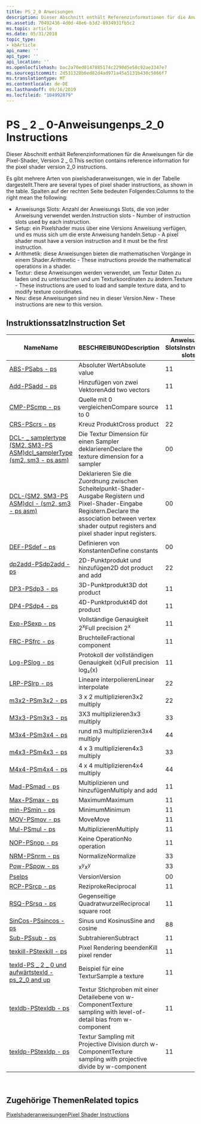 ```yaml
---
title: PS_2_0 Anweisungen
description: Dieser Abschnitt enthält Referenzinformationen für die Anweisungen für die Pixel-Shader, Version 2 \_ 0.
ms.assetid: 70492436-4d0d-48e6-b3d2-8934931fb5c2
ms.topic: article
ms.date: 05/31/2018
topic_type:
- kbArticle
api_name: ''
api_type: ''
api_location: ''
ms.openlocfilehash: bac2a70ed0147885174c2290d5e58c92ae3347e7
ms.sourcegitcommit: 2d531328b6ed82d4ad971a45a5131b430c5866f7
ms.translationtype: MT
ms.contentlocale: de-DE
ms.lasthandoff: 09/16/2019
ms.locfileid: "104992879"
---
```

# <a name="ps_2_0-instructions"></a><span data-ttu-id="63109-103">PS \_ 2 \_ 0-Anweisungen</span><span class="sxs-lookup"><span data-stu-id="63109-103">ps\_2\_0 Instructions</span></span>

<span data-ttu-id="63109-104">Dieser Abschnitt enthält Referenzinformationen für die Anweisungen für die Pixel-Shader, Version 2 \_ 0.</span><span class="sxs-lookup"><span data-stu-id="63109-104">This section contains reference information for the pixel shader version 2\_0 instructions.</span></span>

<span data-ttu-id="63109-105">Es gibt mehrere Arten von pixelshaderanweisungen, wie in der Tabelle dargestellt.</span><span class="sxs-lookup"><span data-stu-id="63109-105">There are several types of pixel shader instructions, as shown in the table.</span></span> <span data-ttu-id="63109-106">Spalten auf der rechten Seite bedeuten Folgendes:</span><span class="sxs-lookup"><span data-stu-id="63109-106">Columns to the right mean the following:</span></span>

-   <span data-ttu-id="63109-107">Anweisungs Slots: Anzahl der Anweisungs Slots, die von jeder Anweisung verwendet werden.</span><span class="sxs-lookup"><span data-stu-id="63109-107">Instruction slots - Number of instruction slots used by each instruction.</span></span>
-   <span data-ttu-id="63109-108">Setup: ein Pixelshader muss über eine Versions Anweisung verfügen, und es muss sich um die erste Anweisung handeln.</span><span class="sxs-lookup"><span data-stu-id="63109-108">Setup - A pixel shader must have a version instruction and it must be the first instruction.</span></span>
-   <span data-ttu-id="63109-109">Arithmetik: diese Anweisungen bieten die mathematischen Vorgänge in einem Shader.</span><span class="sxs-lookup"><span data-stu-id="63109-109">Arithmetic - These instructions provide the mathematical operations in a shader.</span></span>
-   <span data-ttu-id="63109-110">Textur: diese Anweisungen werden verwendet, um Textur Daten zu laden und zu untersuchen und um Texturkoordinaten zu ändern.</span><span class="sxs-lookup"><span data-stu-id="63109-110">Texture - These instructions are used to load and sample texture data, and to modify texture coordinates.</span></span>
-   <span data-ttu-id="63109-111">Neu: diese Anweisungen sind neu in dieser Version.</span><span class="sxs-lookup"><span data-stu-id="63109-111">New - These instructions are new to this version.</span></span>

## <a name="instruction-set"></a><span data-ttu-id="63109-112">Instruktionssatz</span><span class="sxs-lookup"><span data-stu-id="63109-112">Instruction Set</span></span>



| <span data-ttu-id="63109-113">Name</span><span class="sxs-lookup"><span data-stu-id="63109-113">Name</span></span>                                                             | <span data-ttu-id="63109-114">BESCHREIBUNG</span><span class="sxs-lookup"><span data-stu-id="63109-114">Description</span></span>                                                                                      | <span data-ttu-id="63109-115">Anweisungs Slots</span><span class="sxs-lookup"><span data-stu-id="63109-115">Instruction slots</span></span> | <span data-ttu-id="63109-116">Einrichten</span><span class="sxs-lookup"><span data-stu-id="63109-116">Setup</span></span> | <span data-ttu-id="63109-117">Arithmetik</span><span class="sxs-lookup"><span data-stu-id="63109-117">Arithmetic</span></span> | <span data-ttu-id="63109-118">Struktur</span><span class="sxs-lookup"><span data-stu-id="63109-118">Texture</span></span> | <span data-ttu-id="63109-119">Neu</span><span class="sxs-lookup"><span data-stu-id="63109-119">New</span></span> |
|------------------------------------------------------------------|--------------------------------------------------------------------------------------------------|-------------------|-------|------------|---------|-----|
| [<span data-ttu-id="63109-120">ABS-PS</span><span class="sxs-lookup"><span data-stu-id="63109-120">abs - ps</span></span>](abs---ps.md)                                         | <span data-ttu-id="63109-121">Absoluter Wert</span><span class="sxs-lookup"><span data-stu-id="63109-121">Absolute value</span></span>                                                                                   | <span data-ttu-id="63109-122">1</span><span class="sxs-lookup"><span data-stu-id="63109-122">1</span></span>                 |       | <span data-ttu-id="63109-123">x</span><span class="sxs-lookup"><span data-stu-id="63109-123">x</span></span>          |         | <span data-ttu-id="63109-124">x</span><span class="sxs-lookup"><span data-stu-id="63109-124">x</span></span>   |
| [<span data-ttu-id="63109-125">Add-PS</span><span class="sxs-lookup"><span data-stu-id="63109-125">add - ps</span></span>](add---ps.md)                                         | <span data-ttu-id="63109-126">Hinzufügen von zwei Vektoren</span><span class="sxs-lookup"><span data-stu-id="63109-126">Add two vectors</span></span>                                                                                  | <span data-ttu-id="63109-127">1</span><span class="sxs-lookup"><span data-stu-id="63109-127">1</span></span>                 |       | <span data-ttu-id="63109-128">x</span><span class="sxs-lookup"><span data-stu-id="63109-128">x</span></span>          |         |     |
| [<span data-ttu-id="63109-129">CMP-PS</span><span class="sxs-lookup"><span data-stu-id="63109-129">cmp - ps</span></span>](cmp---ps.md)                                         | <span data-ttu-id="63109-130">Quelle mit 0 vergleichen</span><span class="sxs-lookup"><span data-stu-id="63109-130">Compare source to 0</span></span>                                                                              | <span data-ttu-id="63109-131">1</span><span class="sxs-lookup"><span data-stu-id="63109-131">1</span></span>                 |       | <span data-ttu-id="63109-132">x</span><span class="sxs-lookup"><span data-stu-id="63109-132">x</span></span>          |         |     |
| [<span data-ttu-id="63109-133">CRS-PS</span><span class="sxs-lookup"><span data-stu-id="63109-133">crs - ps</span></span>](crs---ps.md)                                         | <span data-ttu-id="63109-134">Kreuz Produkt</span><span class="sxs-lookup"><span data-stu-id="63109-134">Cross product</span></span>                                                                                    | <span data-ttu-id="63109-135">2</span><span class="sxs-lookup"><span data-stu-id="63109-135">2</span></span>                 |       | <span data-ttu-id="63109-136">x</span><span class="sxs-lookup"><span data-stu-id="63109-136">x</span></span>          |         | <span data-ttu-id="63109-137">x</span><span class="sxs-lookup"><span data-stu-id="63109-137">x</span></span>   |
| [<span data-ttu-id="63109-138">DCL- \_ samplertype (SM2, SM3-PS ASM)</span><span class="sxs-lookup"><span data-stu-id="63109-138">dcl\_samplerType (sm2, sm3 - ps asm)</span></span>](dcl-samplertype---ps.md) | <span data-ttu-id="63109-139">Die Textur Dimension für einen Sampler deklarieren</span><span class="sxs-lookup"><span data-stu-id="63109-139">Declare the texture dimension for a sampler</span></span>                                                      | <span data-ttu-id="63109-140">0</span><span class="sxs-lookup"><span data-stu-id="63109-140">0</span></span>                 | <span data-ttu-id="63109-141">x</span><span class="sxs-lookup"><span data-stu-id="63109-141">x</span></span>     |            |         | <span data-ttu-id="63109-142">x</span><span class="sxs-lookup"><span data-stu-id="63109-142">x</span></span>   |
| [<span data-ttu-id="63109-143">DCL-(SM2, SM3-PS ASM)</span><span class="sxs-lookup"><span data-stu-id="63109-143">dcl - (sm2, sm3 - ps asm)</span></span>](dcl---ps.md)                        | <span data-ttu-id="63109-144">Deklarieren Sie die Zuordnung zwischen Scheitelpunkt-Shader-Ausgabe Registern und Pixel-Shader-Eingabe Registern.</span><span class="sxs-lookup"><span data-stu-id="63109-144">Declare the association between vertex shader output registers and pixel shader input registers.</span></span> | <span data-ttu-id="63109-145">0</span><span class="sxs-lookup"><span data-stu-id="63109-145">0</span></span>                 | <span data-ttu-id="63109-146">x</span><span class="sxs-lookup"><span data-stu-id="63109-146">x</span></span>     |            |         | <span data-ttu-id="63109-147">x</span><span class="sxs-lookup"><span data-stu-id="63109-147">x</span></span>   |
| [<span data-ttu-id="63109-148">DEF-PS</span><span class="sxs-lookup"><span data-stu-id="63109-148">def - ps</span></span>](def---ps.md)                                         | <span data-ttu-id="63109-149">Definieren von Konstanten</span><span class="sxs-lookup"><span data-stu-id="63109-149">Define constants</span></span>                                                                                 | <span data-ttu-id="63109-150">0</span><span class="sxs-lookup"><span data-stu-id="63109-150">0</span></span>                 | <span data-ttu-id="63109-151">x</span><span class="sxs-lookup"><span data-stu-id="63109-151">x</span></span>     |            |         |     |
| [<span data-ttu-id="63109-152">dp2add-PS</span><span class="sxs-lookup"><span data-stu-id="63109-152">dp2add - ps</span></span>](dp2add---ps.md)                                   | <span data-ttu-id="63109-153">2D-Punktprodukt und hinzufügen</span><span class="sxs-lookup"><span data-stu-id="63109-153">2D dot product and add</span></span>                                                                           | <span data-ttu-id="63109-154">2</span><span class="sxs-lookup"><span data-stu-id="63109-154">2</span></span>                 |       | <span data-ttu-id="63109-155">x</span><span class="sxs-lookup"><span data-stu-id="63109-155">x</span></span>          |         | <span data-ttu-id="63109-156">x</span><span class="sxs-lookup"><span data-stu-id="63109-156">x</span></span>   |
| [<span data-ttu-id="63109-157">DP3-PS</span><span class="sxs-lookup"><span data-stu-id="63109-157">dp3 - ps</span></span>](dp3---ps.md)                                         | <span data-ttu-id="63109-158">3D-Punktprodukt</span><span class="sxs-lookup"><span data-stu-id="63109-158">3D dot product</span></span>                                                                                   | <span data-ttu-id="63109-159">1</span><span class="sxs-lookup"><span data-stu-id="63109-159">1</span></span>                 |       | <span data-ttu-id="63109-160">x</span><span class="sxs-lookup"><span data-stu-id="63109-160">x</span></span>          |         |     |
| [<span data-ttu-id="63109-161">DP4-PS</span><span class="sxs-lookup"><span data-stu-id="63109-161">dp4 - ps</span></span>](dp4---ps.md)                                         | <span data-ttu-id="63109-162">4D-Punktprodukt</span><span class="sxs-lookup"><span data-stu-id="63109-162">4D dot product</span></span>                                                                                   | <span data-ttu-id="63109-163">1</span><span class="sxs-lookup"><span data-stu-id="63109-163">1</span></span>                 |       | <span data-ttu-id="63109-164">x</span><span class="sxs-lookup"><span data-stu-id="63109-164">x</span></span>          |         |     |
| [<span data-ttu-id="63109-165">Exp-PS</span><span class="sxs-lookup"><span data-stu-id="63109-165">exp - ps</span></span>](exp---ps.md)                                         | <span data-ttu-id="63109-166">Vollständige Genauigkeit 2<sup>x</sup></span><span class="sxs-lookup"><span data-stu-id="63109-166">Full precision 2<sup>x</sup></span></span>                                                                     | <span data-ttu-id="63109-167">1</span><span class="sxs-lookup"><span data-stu-id="63109-167">1</span></span>                 |       | <span data-ttu-id="63109-168">x</span><span class="sxs-lookup"><span data-stu-id="63109-168">x</span></span>          |         | <span data-ttu-id="63109-169">x</span><span class="sxs-lookup"><span data-stu-id="63109-169">x</span></span>   |
| [<span data-ttu-id="63109-170">FRC-PS</span><span class="sxs-lookup"><span data-stu-id="63109-170">frc - ps</span></span>](frc---ps.md)                                         | <span data-ttu-id="63109-171">Bruchteile</span><span class="sxs-lookup"><span data-stu-id="63109-171">Fractional component</span></span>                                                                             | <span data-ttu-id="63109-172">1</span><span class="sxs-lookup"><span data-stu-id="63109-172">1</span></span>                 |       | <span data-ttu-id="63109-173">x</span><span class="sxs-lookup"><span data-stu-id="63109-173">x</span></span>          |         | <span data-ttu-id="63109-174">x</span><span class="sxs-lookup"><span data-stu-id="63109-174">x</span></span>   |
| [<span data-ttu-id="63109-175">Log-PS</span><span class="sxs-lookup"><span data-stu-id="63109-175">log - ps</span></span>](log---ps.md)                                         | <span data-ttu-id="63109-176">Protokoll der vollständigen Genauigkeit (x)</span><span class="sxs-lookup"><span data-stu-id="63109-176">Full precision log₂(x)</span></span>                                                                           | <span data-ttu-id="63109-177">1</span><span class="sxs-lookup"><span data-stu-id="63109-177">1</span></span>                 |       | <span data-ttu-id="63109-178">x</span><span class="sxs-lookup"><span data-stu-id="63109-178">x</span></span>          |         | <span data-ttu-id="63109-179">x</span><span class="sxs-lookup"><span data-stu-id="63109-179">x</span></span>   |
| [<span data-ttu-id="63109-180">LRP-PS</span><span class="sxs-lookup"><span data-stu-id="63109-180">lrp - ps</span></span>](lrp---ps.md)                                         | <span data-ttu-id="63109-181">Lineare interpolieren</span><span class="sxs-lookup"><span data-stu-id="63109-181">Linear interpolate</span></span>                                                                               | <span data-ttu-id="63109-182">2</span><span class="sxs-lookup"><span data-stu-id="63109-182">2</span></span>                 |       | <span data-ttu-id="63109-183">x</span><span class="sxs-lookup"><span data-stu-id="63109-183">x</span></span>          |         |     |
| [<span data-ttu-id="63109-184">m3x2-PS</span><span class="sxs-lookup"><span data-stu-id="63109-184">m3x2 - ps</span></span>](m3x2---ps.md)                                       | <span data-ttu-id="63109-185">3 x 2 multiplizieren</span><span class="sxs-lookup"><span data-stu-id="63109-185">3x2 multiply</span></span>                                                                                     | <span data-ttu-id="63109-186">2</span><span class="sxs-lookup"><span data-stu-id="63109-186">2</span></span>                 |       | <span data-ttu-id="63109-187">x</span><span class="sxs-lookup"><span data-stu-id="63109-187">x</span></span>          |         | <span data-ttu-id="63109-188">x</span><span class="sxs-lookup"><span data-stu-id="63109-188">x</span></span>   |
| [<span data-ttu-id="63109-189">M3x3-PS</span><span class="sxs-lookup"><span data-stu-id="63109-189">m3x3 - ps</span></span>](m3x3---ps.md)                                       | <span data-ttu-id="63109-190">3X3 multiplizieren</span><span class="sxs-lookup"><span data-stu-id="63109-190">3x3 multiply</span></span>                                                                                     | <span data-ttu-id="63109-191">3</span><span class="sxs-lookup"><span data-stu-id="63109-191">3</span></span>                 |       | <span data-ttu-id="63109-192">x</span><span class="sxs-lookup"><span data-stu-id="63109-192">x</span></span>          |         | <span data-ttu-id="63109-193">x</span><span class="sxs-lookup"><span data-stu-id="63109-193">x</span></span>   |
| [<span data-ttu-id="63109-194">M3x4-PS</span><span class="sxs-lookup"><span data-stu-id="63109-194">m3x4 - ps</span></span>](m3x4---ps.md)                                       | <span data-ttu-id="63109-195">rund m3 multiplizieren</span><span class="sxs-lookup"><span data-stu-id="63109-195">3x4 multiply</span></span>                                                                                     | <span data-ttu-id="63109-196">4</span><span class="sxs-lookup"><span data-stu-id="63109-196">4</span></span>                 |       | <span data-ttu-id="63109-197">x</span><span class="sxs-lookup"><span data-stu-id="63109-197">x</span></span>          |         | <span data-ttu-id="63109-198">x</span><span class="sxs-lookup"><span data-stu-id="63109-198">x</span></span>   |
| [<span data-ttu-id="63109-199">m4x3-PS</span><span class="sxs-lookup"><span data-stu-id="63109-199">m4x3 - ps</span></span>](m4x3---ps.md)                                       | <span data-ttu-id="63109-200">4 x 3 multiplizieren</span><span class="sxs-lookup"><span data-stu-id="63109-200">4x3 multiply</span></span>                                                                                     | <span data-ttu-id="63109-201">3</span><span class="sxs-lookup"><span data-stu-id="63109-201">3</span></span>                 |       | <span data-ttu-id="63109-202">x</span><span class="sxs-lookup"><span data-stu-id="63109-202">x</span></span>          |         | <span data-ttu-id="63109-203">x</span><span class="sxs-lookup"><span data-stu-id="63109-203">x</span></span>   |
| [<span data-ttu-id="63109-204">M4x4-PS</span><span class="sxs-lookup"><span data-stu-id="63109-204">m4x4 - ps</span></span>](m4x4---ps.md)                                       | <span data-ttu-id="63109-205">4 x 4 multiplizieren</span><span class="sxs-lookup"><span data-stu-id="63109-205">4x4 multiply</span></span>                                                                                     | <span data-ttu-id="63109-206">4</span><span class="sxs-lookup"><span data-stu-id="63109-206">4</span></span>                 |       | <span data-ttu-id="63109-207">x</span><span class="sxs-lookup"><span data-stu-id="63109-207">x</span></span>          |         | <span data-ttu-id="63109-208">x</span><span class="sxs-lookup"><span data-stu-id="63109-208">x</span></span>   |
| [<span data-ttu-id="63109-209">Mad-PS</span><span class="sxs-lookup"><span data-stu-id="63109-209">mad - ps</span></span>](mad---ps.md)                                         | <span data-ttu-id="63109-210">Multiplizieren und hinzufügen</span><span class="sxs-lookup"><span data-stu-id="63109-210">Multiply and add</span></span>                                                                                 | <span data-ttu-id="63109-211">1</span><span class="sxs-lookup"><span data-stu-id="63109-211">1</span></span>                 |       | <span data-ttu-id="63109-212">x</span><span class="sxs-lookup"><span data-stu-id="63109-212">x</span></span>          |         |     |
| [<span data-ttu-id="63109-213">Max-PS</span><span class="sxs-lookup"><span data-stu-id="63109-213">max - ps</span></span>](max---ps.md)                                         | <span data-ttu-id="63109-214">Maximum</span><span class="sxs-lookup"><span data-stu-id="63109-214">Maximum</span></span>                                                                                          | <span data-ttu-id="63109-215">1</span><span class="sxs-lookup"><span data-stu-id="63109-215">1</span></span>                 |       | <span data-ttu-id="63109-216">x</span><span class="sxs-lookup"><span data-stu-id="63109-216">x</span></span>          |         | <span data-ttu-id="63109-217">x</span><span class="sxs-lookup"><span data-stu-id="63109-217">x</span></span>   |
| [<span data-ttu-id="63109-218">min-PS</span><span class="sxs-lookup"><span data-stu-id="63109-218">min - ps</span></span>](min---ps.md)                                         | <span data-ttu-id="63109-219">Minimum</span><span class="sxs-lookup"><span data-stu-id="63109-219">Minimum</span></span>                                                                                          | <span data-ttu-id="63109-220">1</span><span class="sxs-lookup"><span data-stu-id="63109-220">1</span></span>                 |       | <span data-ttu-id="63109-221">x</span><span class="sxs-lookup"><span data-stu-id="63109-221">x</span></span>          |         | <span data-ttu-id="63109-222">x</span><span class="sxs-lookup"><span data-stu-id="63109-222">x</span></span>   |
| [<span data-ttu-id="63109-223">MOV-PS</span><span class="sxs-lookup"><span data-stu-id="63109-223">mov - ps</span></span>](mov---ps.md)                                         | <span data-ttu-id="63109-224">Move</span><span class="sxs-lookup"><span data-stu-id="63109-224">Move</span></span>                                                                                             | <span data-ttu-id="63109-225">1</span><span class="sxs-lookup"><span data-stu-id="63109-225">1</span></span>                 |       | <span data-ttu-id="63109-226">x</span><span class="sxs-lookup"><span data-stu-id="63109-226">x</span></span>          |         |     |
| [<span data-ttu-id="63109-227">Mul-PS</span><span class="sxs-lookup"><span data-stu-id="63109-227">mul - ps</span></span>](mul---ps.md)                                         | <span data-ttu-id="63109-228">Multiplizieren</span><span class="sxs-lookup"><span data-stu-id="63109-228">Multiply</span></span>                                                                                         | <span data-ttu-id="63109-229">1</span><span class="sxs-lookup"><span data-stu-id="63109-229">1</span></span>                 |       | <span data-ttu-id="63109-230">x</span><span class="sxs-lookup"><span data-stu-id="63109-230">x</span></span>          |         |     |
| [<span data-ttu-id="63109-231">NOP-PS</span><span class="sxs-lookup"><span data-stu-id="63109-231">nop - ps</span></span>](nop---ps.md)                                         | <span data-ttu-id="63109-232">Keine Operation</span><span class="sxs-lookup"><span data-stu-id="63109-232">No operation</span></span>                                                                                     | <span data-ttu-id="63109-233">1</span><span class="sxs-lookup"><span data-stu-id="63109-233">1</span></span>                 |       | <span data-ttu-id="63109-234">x</span><span class="sxs-lookup"><span data-stu-id="63109-234">x</span></span>          |         |     |
| [<span data-ttu-id="63109-235">NRM-PS</span><span class="sxs-lookup"><span data-stu-id="63109-235">nrm - ps</span></span>](nrm---ps.md)                                         | <span data-ttu-id="63109-236">Normalize</span><span class="sxs-lookup"><span data-stu-id="63109-236">Normalize</span></span>                                                                                        | <span data-ttu-id="63109-237">3</span><span class="sxs-lookup"><span data-stu-id="63109-237">3</span></span>                 |       | <span data-ttu-id="63109-238">x</span><span class="sxs-lookup"><span data-stu-id="63109-238">x</span></span>          |         | <span data-ttu-id="63109-239">x</span><span class="sxs-lookup"><span data-stu-id="63109-239">x</span></span>   |
| [<span data-ttu-id="63109-240">Pow-PS</span><span class="sxs-lookup"><span data-stu-id="63109-240">pow - ps</span></span>](pow---ps.md)                                         | <span data-ttu-id="63109-241">x<sup>y</sup></span><span class="sxs-lookup"><span data-stu-id="63109-241">x<sup>y</sup></span></span>                                                                                    | <span data-ttu-id="63109-242">3</span><span class="sxs-lookup"><span data-stu-id="63109-242">3</span></span>                 |       | <span data-ttu-id="63109-243">x</span><span class="sxs-lookup"><span data-stu-id="63109-243">x</span></span>          |         | <span data-ttu-id="63109-244">x</span><span class="sxs-lookup"><span data-stu-id="63109-244">x</span></span>   |
| [<span data-ttu-id="63109-245">Psel</span><span class="sxs-lookup"><span data-stu-id="63109-245">ps</span></span>](ps---ps.md)                                                | <span data-ttu-id="63109-246">Version</span><span class="sxs-lookup"><span data-stu-id="63109-246">Version</span></span>                                                                                          | <span data-ttu-id="63109-247">0</span><span class="sxs-lookup"><span data-stu-id="63109-247">0</span></span>                 | <span data-ttu-id="63109-248">x</span><span class="sxs-lookup"><span data-stu-id="63109-248">x</span></span>     |            |         |     |
| [<span data-ttu-id="63109-249">RCP-PS</span><span class="sxs-lookup"><span data-stu-id="63109-249">rcp - ps</span></span>](rcp---ps.md)                                         | <span data-ttu-id="63109-250">Reziproke</span><span class="sxs-lookup"><span data-stu-id="63109-250">Reciprocal</span></span>                                                                                       | <span data-ttu-id="63109-251">1</span><span class="sxs-lookup"><span data-stu-id="63109-251">1</span></span>                 |       | <span data-ttu-id="63109-252">x</span><span class="sxs-lookup"><span data-stu-id="63109-252">x</span></span>          |         | <span data-ttu-id="63109-253">x</span><span class="sxs-lookup"><span data-stu-id="63109-253">x</span></span>   |
| [<span data-ttu-id="63109-254">RSQ-PS</span><span class="sxs-lookup"><span data-stu-id="63109-254">rsq - ps</span></span>](rsq---ps.md)                                         | <span data-ttu-id="63109-255">Gegenseitige Quadratwurzel</span><span class="sxs-lookup"><span data-stu-id="63109-255">Reciprocal square root</span></span>                                                                           | <span data-ttu-id="63109-256">1</span><span class="sxs-lookup"><span data-stu-id="63109-256">1</span></span>                 |       | <span data-ttu-id="63109-257">x</span><span class="sxs-lookup"><span data-stu-id="63109-257">x</span></span>          |         | <span data-ttu-id="63109-258">x</span><span class="sxs-lookup"><span data-stu-id="63109-258">x</span></span>   |
| [<span data-ttu-id="63109-259">SinCos-PS</span><span class="sxs-lookup"><span data-stu-id="63109-259">sincos - ps</span></span>](sincos---ps.md)                                   | <span data-ttu-id="63109-260">Sinus und Kosinus</span><span class="sxs-lookup"><span data-stu-id="63109-260">Sine and cosine</span></span>                                                                                  | <span data-ttu-id="63109-261">8</span><span class="sxs-lookup"><span data-stu-id="63109-261">8</span></span>                 |       | <span data-ttu-id="63109-262">x</span><span class="sxs-lookup"><span data-stu-id="63109-262">x</span></span>          |         | <span data-ttu-id="63109-263">x</span><span class="sxs-lookup"><span data-stu-id="63109-263">x</span></span>   |
| [<span data-ttu-id="63109-264">Sub-PS</span><span class="sxs-lookup"><span data-stu-id="63109-264">sub - ps</span></span>](sub---ps.md)                                         | <span data-ttu-id="63109-265">Subtrahieren</span><span class="sxs-lookup"><span data-stu-id="63109-265">Subtract</span></span>                                                                                         | <span data-ttu-id="63109-266">1</span><span class="sxs-lookup"><span data-stu-id="63109-266">1</span></span>                 |       | <span data-ttu-id="63109-267">x</span><span class="sxs-lookup"><span data-stu-id="63109-267">x</span></span>          |         |     |
| [<span data-ttu-id="63109-268">texkill-PS</span><span class="sxs-lookup"><span data-stu-id="63109-268">texkill - ps</span></span>](texkill---ps.md)                                 | <span data-ttu-id="63109-269">Pixel Rendering beenden</span><span class="sxs-lookup"><span data-stu-id="63109-269">Kill pixel render</span></span>                                                                                | <span data-ttu-id="63109-270">1</span><span class="sxs-lookup"><span data-stu-id="63109-270">1</span></span>                 |       |            | <span data-ttu-id="63109-271">x</span><span class="sxs-lookup"><span data-stu-id="63109-271">x</span></span>       |     |
| [<span data-ttu-id="63109-272">texld-PS \_ 2 \_ 0 und aufwärts</span><span class="sxs-lookup"><span data-stu-id="63109-272">texld - ps\_2\_0 and up</span></span>](texld---ps-2-0.md)                    | <span data-ttu-id="63109-273">Beispiel für eine Textur</span><span class="sxs-lookup"><span data-stu-id="63109-273">Sample a texture</span></span>                                                                                 | <span data-ttu-id="63109-274">1</span><span class="sxs-lookup"><span data-stu-id="63109-274">1</span></span>                 |       |            | <span data-ttu-id="63109-275">x</span><span class="sxs-lookup"><span data-stu-id="63109-275">x</span></span>       | <span data-ttu-id="63109-276">x</span><span class="sxs-lookup"><span data-stu-id="63109-276">x</span></span>   |
| [<span data-ttu-id="63109-277">texldb-PS</span><span class="sxs-lookup"><span data-stu-id="63109-277">texldb - ps</span></span>](texldb---ps.md)                                   | <span data-ttu-id="63109-278">Textur Stichproben mit einer Detailebene von w-Component</span><span class="sxs-lookup"><span data-stu-id="63109-278">Texture sampling with level-of-detail bias from w-component</span></span>                                      | <span data-ttu-id="63109-279">1</span><span class="sxs-lookup"><span data-stu-id="63109-279">1</span></span>                 |       |            | <span data-ttu-id="63109-280">x</span><span class="sxs-lookup"><span data-stu-id="63109-280">x</span></span>       | <span data-ttu-id="63109-281">x</span><span class="sxs-lookup"><span data-stu-id="63109-281">x</span></span>   |
| [<span data-ttu-id="63109-282">texldp-PS</span><span class="sxs-lookup"><span data-stu-id="63109-282">texldp - ps</span></span>](texldp---ps.md)                                   | <span data-ttu-id="63109-283">Textur Sampling mit Projective Division durch w-Component</span><span class="sxs-lookup"><span data-stu-id="63109-283">Texture sampling with projective divide by w-component</span></span>                                           | <span data-ttu-id="63109-284">1</span><span class="sxs-lookup"><span data-stu-id="63109-284">1</span></span>                 |       |            | <span data-ttu-id="63109-285">x</span><span class="sxs-lookup"><span data-stu-id="63109-285">x</span></span>       | <span data-ttu-id="63109-286">x</span><span class="sxs-lookup"><span data-stu-id="63109-286">x</span></span>   |



 

## <a name="related-topics"></a><span data-ttu-id="63109-287">Zugehörige Themen</span><span class="sxs-lookup"><span data-stu-id="63109-287">Related topics</span></span>

<dl> <dt>

[<span data-ttu-id="63109-288">Pixelshaderanweisungen</span><span class="sxs-lookup"><span data-stu-id="63109-288">Pixel Shader Instructions</span></span>](dx9-graphics-reference-asm-ps-instructions.md)
</dt> </dl>

 

 




